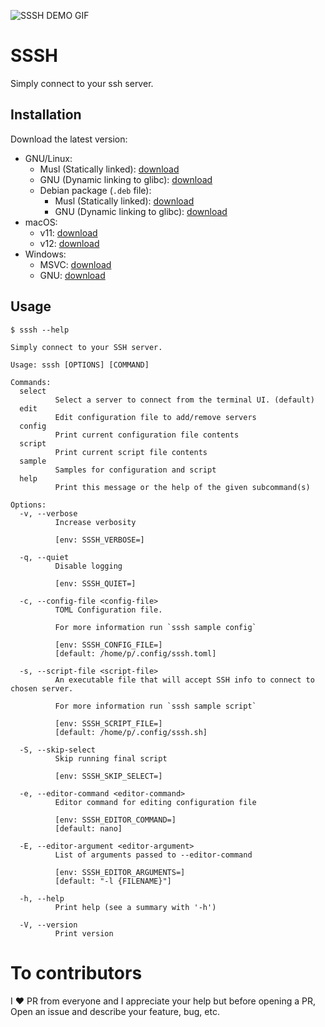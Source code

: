 ![SSSH DEMO GIF](https://github.com/pouriya/restcommander/releases/download/media/sssh-demo.gif)


# SSSH
Simply connect to your ssh server.

## Installation
Download the latest version:
* GNU/Linux:
    * Musl (Statically linked):       [download](https://github.com/pouriya/sssh/releases/download/latest/sssh-latest-x86_64-unknown-linux-musl-ubuntu-22.04)
    * GNU (Dynamic linking to glibc): [download](https://github.com/pouriya/sssh/releases/download/latest/sssh-latest-x86_64-unknown-linux-gnu-ubuntu-22.04)
    * Debian package (`.deb` file):  
        * Musl (Statically linked):       [download](https://github.com/pouriya/sssh/releases/download/latest/sssh-latest-x86_64-unknown-linux-musl-ubuntu-22.04.deb)
        * GNU (Dynamic linking to glibc): [download](https://github.com/pouriya/sssh/releases/download/latest/sssh-latest-x86_64-unknown-linux-gnu-ubuntu-22.04.deb)
* macOS:
    * v11: [download](https://github.com/pouriya/sssh/releases/download/latest/sssh-latest-x86_64-apple-darwin-macos-11)
    * v12: [download](https://github.com/pouriya/sssh/releases/download/latest/sssh-latest-x86_64-apple-darwin-macos-12)
* Windows:
    * MSVC: [download](https://github.com/pouriya/sssh/releases/download/latest/sssh-latest-x86_64-pc-windows-msvc-windows-2022.exe)
    * GNU:  [download](https://github.com/pouriya/sssh/releases/download/latest/sssh-latest-x86_64-pc-windows-gnu-windows-2022.exe)

## Usage
```shell
$ sssh --help
```
```text
Simply connect to your SSH server.

Usage: sssh [OPTIONS] [COMMAND]

Commands:
  select
          Select a server to connect from the terminal UI. (default)
  edit
          Edit configuration file to add/remove servers
  config
          Print current configuration file contents
  script
          Print current script file contents
  sample
          Samples for configuration and script
  help
          Print this message or the help of the given subcommand(s)

Options:
  -v, --verbose
          Increase verbosity
          
          [env: SSSH_VERBOSE=]

  -q, --quiet
          Disable logging
          
          [env: SSSH_QUIET=]

  -c, --config-file <config-file>
          TOML Configuration file.
          
          For more information run `sssh sample config`
          
          [env: SSSH_CONFIG_FILE=]
          [default: /home/p/.config/sssh.toml]

  -s, --script-file <script-file>
          An executable file that will accept SSH info to connect to chosen server.
          
          For more information run `sssh sample script`
          
          [env: SSSH_SCRIPT_FILE=]
          [default: /home/p/.config/sssh.sh]

  -S, --skip-select
          Skip running final script
          
          [env: SSSH_SKIP_SELECT=]

  -e, --editor-command <editor-command>
          Editor command for editing configuration file
          
          [env: SSSH_EDITOR_COMMAND=]
          [default: nano]

  -E, --editor-argument <editor-argument>
          List of arguments passed to --editor-command
          
          [env: SSSH_EDITOR_ARGUMENTS=]
          [default: "-l {FILENAME}"]

  -h, --help
          Print help (see a summary with '-h')

  -V, --version
          Print version
```


# To contributors
I ❤️ PR from everyone and I appreciate your help but before opening a PR, Open an issue and describe your feature, bug, etc.

